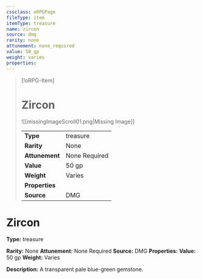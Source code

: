 ```yaml
---
cssclass: oRPGPage
fileType: item
itemType: treasure
name: zircon
source: dmg
rarity: none
attunement: none_required
value: 50_gp
weight: varies
properties:
---
```

> [!oRPG-Item]
> # Zircon
> ![[missingImageScroll01.png|Missing Image]]
>
> |  |   |
> |:--|---|
> |**Type** | treasure |
> |**Rarity** | None |
> | **Attunement** | None Required |
> | **Value** | 50 gp |
>  | **Weight**| Varies |
>  |**Properties** |  |
> | **Source** | DMG |

#  Zircon
**Type:** treasure

**Rarity:** None
**Attunement:** None Required
**Source:** DMG
**Properties:**
**Value:** 50 gp
**Weight:** Varies

**Description:** A transparent pale blue-green gemstone.


